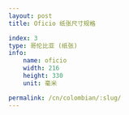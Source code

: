 ```yaml
---
layout: post
title: Oficio 纸张尺寸规格

index: 3
type: 哥伦比亚 (纸张)
info:
    name: oficio
    width: 216
    height: 330
    unit: 毫米

permalink: /cn/colombian/:slug/
---
```



